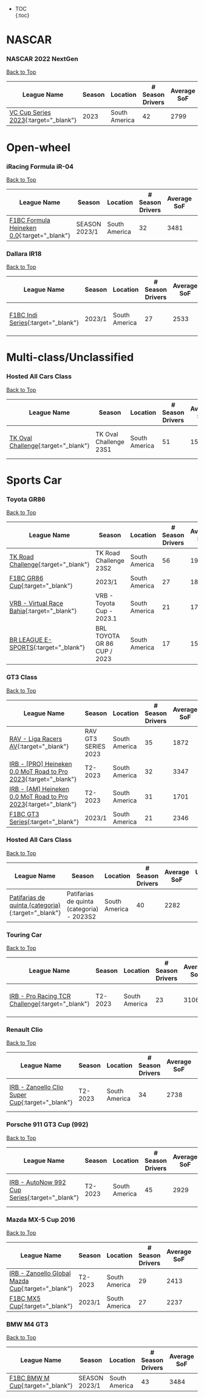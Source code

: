* TOC  
{:toc}

# NASCAR

### NASCAR 2022 NextGen

[Back to Top](#)  

|                                                  League Name                                                  |Season|   Location  |# Season Drivers|Average SoF|Upcoming Race|New York|London|Sydney|
|---------------------------------------------------------------------------------------------------------------|------|-------------|----------------|-----------|-------------|--------|------|------|
|[VC Cup Series 2023](https://members.iracing.com/membersite/member/LeagueView.do?league=2982){:target="_blank"}| 2023 |South America|       42       |    2799   |             |        |      |      |

# Open-wheel

### iRacing Formula iR-04

[Back to Top](#)  

|                                                      League Name                                                      |    Season   |   Location  |# Season Drivers|Average SoF|Upcoming Race|New York|London|Sydney|
|-----------------------------------------------------------------------------------------------------------------------|-------------|-------------|----------------|-----------|-------------|--------|------|------|
|[F1BC Formula Heineken 0\.0](https://members.iracing.com/membersite/member/LeagueView.do?league=8629){:target="_blank"}|SEASON 2023/1|South America|       32       |    3481   |             |        |      |      |

### Dallara IR18

[Back to Top](#)  

|                                                 League Name                                                 |Season|   Location  |# Season Drivers|Average SoF|  Upcoming Race  |         New York        |          London         |          Sydney          |
|-------------------------------------------------------------------------------------------------------------|------|-------------|----------------|-----------|-----------------|-------------------------|-------------------------|--------------------------|
|[F1BC Indi Series](https://members.iracing.com/membersite/member/LeagueView.do?league=9335){:target="_blank"}|2023/1|South America|       27       |    2533   |Kentucky Speedway|Wed, April 26 06:35PM EDT|Wed, April 26 11:35PM BST|Thu, April 27 08:35AM AEST|

# Multi-class/Unclassified

### Hosted All Cars Class

[Back to Top](#)  

|                                                  League Name                                                 |        Season        |   Location  |# Season Drivers|Average SoF|         Upcoming Race        |        New York       |         London        |         Sydney         |
|--------------------------------------------------------------------------------------------------------------|----------------------|-------------|----------------|-----------|------------------------------|-----------------------|-----------------------|------------------------|
|[TK Oval Challenge](https://members.iracing.com/membersite/member/LeagueView.do?league=9547){:target="_blank"}|TK Oval Challenge 23S1|South America|       51       |    1536   |Daytona International Speedway|Mon, May 01 05:50PM EDT|Mon, May 01 10:50PM BST|Tue, May 02 07:50AM AEST|

# Sports Car

### Toyota GR86

[Back to Top](#)  

|                                                      League Name                                                     |           Season           |   Location  |# Season Drivers|Average SoF|        Upcoming Race       |        New York       |         London        |         Sydney         |
|----------------------------------------------------------------------------------------------------------------------|----------------------------|-------------|----------------|-----------|----------------------------|-----------------------|-----------------------|------------------------|
|    [TK Road Challenge](https://members.iracing.com/membersite/member/LeagueView.do?league=9313){:target="_blank"}    |   TK Road Challenge 23S2   |South America|       56       |    1993   |                            |                       |                       |                        |
|      [F1BC GR86 Cup](https://members.iracing.com/membersite/member/LeagueView.do?league=9338){:target="_blank"}      |           2023/1           |South America|       27       |    1852   |                            |                       |                       |                        |
|[VRB \- Virtual Race Bahia](https://members.iracing.com/membersite/member/LeagueView.do?league=9658){:target="_blank"}|VRB \- Toyota Cup \- 2023\.1|South America|       21       |    1704   |Circuit de Spa-Francorchamps|Tue, May 02 06:00PM EDT|Tue, May 02 11:00PM BST|Wed, May 03 08:00AM AEST|
|   [BR LEAGUE E\-SPORTS](https://members.iracing.com/membersite/member/LeagueView.do?league=8144){:target="_blank"}   | BRL TOYOTA GR 86 CUP / 2023|South America|       17       |    1581   |                            |                       |                       |                        |

### GT3 Class

[Back to Top](#)  

|                                                                  League Name                                                                 |       Season      |   Location  |# Season Drivers|Average SoF|Upcoming Race|New York|London|Sydney|
|----------------------------------------------------------------------------------------------------------------------------------------------|-------------------|-------------|----------------|-----------|-------------|--------|------|------|
|              [RAV \- Liga Racers AV](https://members.iracing.com/membersite/member/LeagueView.do?league=3454){:target="_blank"}              |RAV GT3 SERIES 2023|South America|       35       |    1872   |             |        |      |      |
|[IRB \- \[PRO\] Heineken 0\.0 MoT Road to Pro 2023](https://members.iracing.com/membersite/member/LeagueView.do?league=5022){:target="_blank"}|      T2\-2023     |South America|       32       |    3347   |             |        |      |      |
| [IRB \- \[AM\] Heineken 0\.0 MoT Road to Pro 2023](https://members.iracing.com/membersite/member/LeagueView.do?league=1891){:target="_blank"}|      T2\-2023     |South America|       31       |    1701   |             |        |      |      |
|                 [F1BC GT3 Series](https://members.iracing.com/membersite/member/LeagueView.do?league=9336){:target="_blank"}                 |       2023/1      |South America|       21       |    2346   |             |        |      |      |

### Hosted All Cars Class

[Back to Top](#)  

|                                                          League Name                                                          |                   Season                   |   Location  |# Season Drivers|Average SoF|Upcoming Race|New York|London|Sydney|
|-------------------------------------------------------------------------------------------------------------------------------|--------------------------------------------|-------------|----------------|-----------|-------------|--------|------|------|
|[Patifarias de quinta \(categoria\)](https://members.iracing.com/membersite/member/LeagueView.do?league=9554){:target="_blank"}|Patifarias de quinta \(categoria\) \- 2023S2|South America|       40       |    2282   |             |        |      |      |

### Touring Car

[Back to Top](#)  

|                                                         League Name                                                        | Season |   Location  |# Season Drivers|Average SoF|Upcoming Race|        New York       |         London        |         Sydney         |
|----------------------------------------------------------------------------------------------------------------------------|--------|-------------|----------------|-----------|-------------|-----------------------|-----------------------|------------------------|
|[IRB \- Pro Racing TCR Challenge](https://members.iracing.com/membersite/member/LeagueView.do?league=2957){:target="_blank"}|T2\-2023|South America|       23       |    3106   | Road Atlanta|Tue, May 02 05:00PM EDT|Tue, May 02 10:00PM BST|Wed, May 03 07:00AM AEST|

### Renault Clio

[Back to Top](#)  

|                                                        League Name                                                        | Season |   Location  |# Season Drivers|Average SoF| Upcoming Race |         New York        |          London         |          Sydney          |
|---------------------------------------------------------------------------------------------------------------------------|--------|-------------|----------------|-----------|---------------|-------------------------|-------------------------|--------------------------|
|[IRB \- Zanoello Clio Super Cup](https://members.iracing.com/membersite/member/LeagueView.do?league=1397){:target="_blank"}|T2\-2023|South America|       34       |    2738   |Tsukuba Circuit|Wed, April 26 05:00PM EDT|Wed, April 26 10:00PM BST|Thu, April 27 07:00AM AEST|

### Porsche 911 GT3 Cup (992)

[Back to Top](#)  

|                                                       League Name                                                       | Season |   Location  |# Season Drivers|Average SoF|        Upcoming Race        |        New York       |         London        |         Sydney         |
|-------------------------------------------------------------------------------------------------------------------------|--------|-------------|----------------|-----------|-----------------------------|-----------------------|-----------------------|------------------------|
|[IRB \- AutoNow 992 Cup Series](https://members.iracing.com/membersite/member/LeagueView.do?league=732){:target="_blank"}|T2\-2023|South America|       45       |    2929   |Circuit des 24 Heures du Mans|Mon, May 01 05:00PM EDT|Mon, May 01 10:00PM BST|Tue, May 02 07:00AM AEST|

### Mazda MX-5 Cup 2016

[Back to Top](#)  

|                                                         League Name                                                         | Season |   Location  |# Season Drivers|Average SoF|Upcoming Race|New York|London|Sydney|
|-----------------------------------------------------------------------------------------------------------------------------|--------|-------------|----------------|-----------|-------------|--------|------|------|
|[IRB \- Zanoello Global Mazda Cup](https://members.iracing.com/membersite/member/LeagueView.do?league=3090){:target="_blank"}|T2\-2023|South America|       29       |    2413   |             |        |      |      |
|          [F1BC MX5 Cup](https://members.iracing.com/membersite/member/LeagueView.do?league=9337){:target="_blank"}          | 2023/1 |South America|       27       |    2237   |             |        |      |      |

### BMW M4 GT3

[Back to Top](#)  

|                                                League Name                                                |    Season   |   Location  |# Season Drivers|Average SoF|Upcoming Race|New York|London|Sydney|
|-----------------------------------------------------------------------------------------------------------|-------------|-------------|----------------|-----------|-------------|--------|------|------|
|[F1BC BMW M Cup](https://members.iracing.com/membersite/member/LeagueView.do?league=6939){:target="_blank"}|SEASON 2023/1|South America|       43       |    3484   |             |        |      |      |

